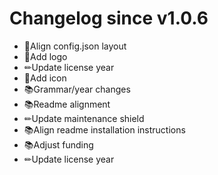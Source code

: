 # Changelog since v1.0.6
- 🔨Align config.json layout 
- 💄Add logo 
- ✏Update license year 
- 💄Add icon 
- 📚Grammar/year changes 
- 📚Readme alignment 
- ✏Update maintenance shield 
- 📚Align readme installation instructions 
- 📚Adjust funding 
- ✏Update license year 

